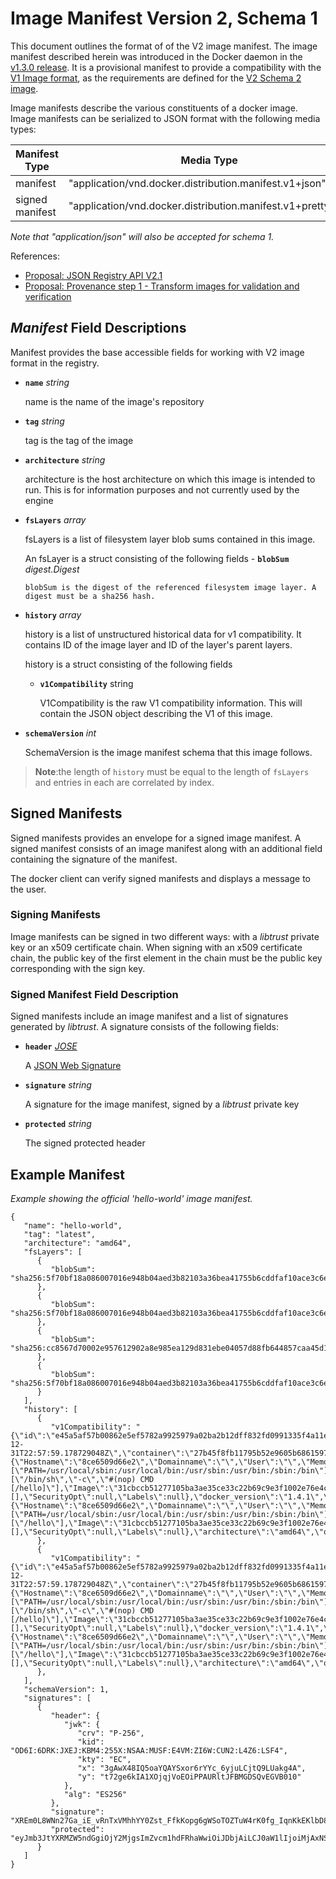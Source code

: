 <!--[metadata]>
+++
title = "Image Manifest V 2, Schema 1 "
description = "image manifest for the Registry."
keywords = ["registry, on-prem, images, tags, repository, distribution, api, advanced, manifest"]
[menu.main]
parent="smn_registry_ref"
+++
<![end-metadata]-->

# Image Manifest Version 2, Schema 1

This document outlines the format of of the V2 image manifest. The image
manifest described herein was introduced in the Docker daemon in the [v1.3.0
release](https://github.com/docker/docker/commit/9f482a66ab37ec396ac61ed0c00d59122ac07453).
It is a provisional manifest to provide a compatibility with the [V1 Image
format](https://github.com/docker/docker/blob/master/image/spec/v1.md), as the
requirements are defined for the [V2 Schema 2
image](https://github.com/tonyhb/distribution/pull/62).


Image manifests describe the various constituents of a docker image.  Image
manifests can be serialized to JSON format with the following media types:

Manifest Type  | Media Type
------------- | -------------
manifest  | "application/vnd.docker.distribution.manifest.v1+json"
signed manifest  | "application/vnd.docker.distribution.manifest.v1+prettyjws"

*Note that "application/json" will also be accepted for schema 1.*

References:

 - [Proposal: JSON Registry API V2.1](https://github.com/docker/docker/issues/9015)
 - [Proposal: Provenance step 1 - Transform images for validation and verification](https://github.com/docker/docker/issues/8093)

## *Manifest* Field Descriptions

Manifest provides the base accessible fields for working with V2 image format
 in the registry.

- **`name`** *string*

	name is the name of the image's repository

- **`tag`** *string*

	tag is the tag of the image

- **`architecture`** *string*

   architecture is the host architecture on which this image is intended to
   run.  This is for information purposes and not currently used by the engine

- **`fsLayers`** *array*

   fsLayers is a list of filesystem layer blob sums contained in this image.

   An fsLayer is a struct consisting of the following fields
      - **`blobSum`** *digest.Digest*

      blobSum is the digest of the referenced filesystem image layer. A
      digest must be a sha256 hash.


- **`history`** *array*

   history is a list of unstructured historical data for v1 compatibility. It
   contains ID of the image layer and ID of the layer's parent layers.

   history is a struct consisting of the following fields
   - **`v1Compatibility`** string

      V1Compatibility is the raw V1 compatibility information. This will
      contain the JSON object describing the V1 of this image.

- **`schemaVersion`** *int*

   SchemaVersion is the image manifest schema that this image follows.

>**Note**:the length of `history` must be equal to the length of `fsLayers` and
>entries in each are correlated by index.

## Signed Manifests

Signed manifests provides an envelope for a signed image manifest.  A signed
manifest consists of an image manifest along with an additional field
containing the signature of the manifest.

The docker client can verify signed manifests and displays a message to the user.

### Signing Manifests

Image manifests can be signed in two different ways: with a *libtrust* private
 key or an x509 certificate chain.  When signing with an x509 certificate chain,
 the public key of the first element in the chain must be the public key
 corresponding with the sign key.

### Signed Manifest Field Description

Signed manifests include an image manifest and a list of signatures generated
by *libtrust*.  A signature consists of the following fields:


- **`header`** *[JOSE](http://tools.ietf.org/html/draft-ietf-jose-json-web-signature-31#section-2)*

   A [JSON Web Signature](http://self-issued.info/docs/draft-ietf-jose-json-web-signature.html)

- **`signature`** *string*

	A signature for the image manifest, signed by a *libtrust* private key

- **`protected`** *string*

	The signed protected header

## Example Manifest

*Example showing the official 'hello-world' image manifest.*

```
{
   "name": "hello-world",
   "tag": "latest",
   "architecture": "amd64",
   "fsLayers": [
      {
         "blobSum": "sha256:5f70bf18a086007016e948b04aed3b82103a36bea41755b6cddfaf10ace3c6ef"
      },
      {
         "blobSum": "sha256:5f70bf18a086007016e948b04aed3b82103a36bea41755b6cddfaf10ace3c6ef"
      },
      {
         "blobSum": "sha256:cc8567d70002e957612902a8e985ea129d831ebe04057d88fb644857caa45d11"
      },
      {
         "blobSum": "sha256:5f70bf18a086007016e948b04aed3b82103a36bea41755b6cddfaf10ace3c6ef"
      }
   ],
   "history": [
      {
         "v1Compatibility": "{\"id\":\"e45a5af57b00862e5ef5782a9925979a02ba2b12dff832fd0991335f4a11e5c5\",\"parent\":\"31cbccb51277105ba3ae35ce33c22b69c9e3f1002e76e4c736a2e8ebff9d7b5d\",\"created\":\"2014-12-31T22:57:59.178729048Z\",\"container\":\"27b45f8fb11795b52e9605b686159729b0d9ca92f76d40fb4f05a62e19c46b4f\",\"container_config\":{\"Hostname\":\"8ce6509d66e2\",\"Domainname\":\"\",\"User\":\"\",\"Memory\":0,\"MemorySwap\":0,\"CpuShares\":0,\"Cpuset\":\"\",\"AttachStdin\":false,\"AttachStdout\":false,\"AttachStderr\":false,\"PortSpecs\":null,\"ExposedPorts\":null,\"Tty\":false,\"OpenStdin\":false,\"StdinOnce\":false,\"Env\":[\"PATH=/usr/local/sbin:/usr/local/bin:/usr/sbin:/usr/bin:/sbin:/bin\"],\"Cmd\":[\"/bin/sh\",\"-c\",\"#(nop) CMD [/hello]\"],\"Image\":\"31cbccb51277105ba3ae35ce33c22b69c9e3f1002e76e4c736a2e8ebff9d7b5d\",\"Volumes\":null,\"WorkingDir\":\"\",\"Entrypoint\":null,\"NetworkDisabled\":false,\"MacAddress\":\"\",\"OnBuild\":[],\"SecurityOpt\":null,\"Labels\":null},\"docker_version\":\"1.4.1\",\"config\":{\"Hostname\":\"8ce6509d66e2\",\"Domainname\":\"\",\"User\":\"\",\"Memory\":0,\"MemorySwap\":0,\"CpuShares\":0,\"Cpuset\":\"\",\"AttachStdin\":false,\"AttachStdout\":false,\"AttachStderr\":false,\"PortSpecs\":null,\"ExposedPorts\":null,\"Tty\":false,\"OpenStdin\":false,\"StdinOnce\":false,\"Env\":[\"PATH=/usr/local/sbin:/usr/local/bin:/usr/sbin:/usr/bin:/sbin:/bin\"],\"Cmd\":[\"/hello\"],\"Image\":\"31cbccb51277105ba3ae35ce33c22b69c9e3f1002e76e4c736a2e8ebff9d7b5d\",\"Volumes\":null,\"WorkingDir\":\"\",\"Entrypoint\":null,\"NetworkDisabled\":false,\"MacAddress\":\"\",\"OnBuild\":[],\"SecurityOpt\":null,\"Labels\":null},\"architecture\":\"amd64\",\"os\":\"linux\",\"Size\":0}\n"
      },
      {
         "v1Compatibility": "{\"id\":\"e45a5af57b00862e5ef5782a9925979a02ba2b12dff832fd0991335f4a11e5c5\",\"parent\":\"31cbccb51277105ba3ae35ce33c22b69c9e3f1002e76e4c736a2e8ebff9d7b5d\",\"created\":\"2014-12-31T22:57:59.178729048Z\",\"container\":\"27b45f8fb11795b52e9605b686159729b0d9ca92f76d40fb4f05a62e19c46b4f\",\"container_config\":{\"Hostname\":\"8ce6509d66e2\",\"Domainname\":\"\",\"User\":\"\",\"Memory\":0,\"MemorySwap\":0,\"CpuShares\":0,\"Cpuset\":\"\",\"AttachStdin\":false,\"AttachStdout\":false,\"AttachStderr\":false,\"PortSpecs\":null,\"ExposedPorts\":null,\"Tty\":false,\"OpenStdin\":false,\"StdinOnce\":false,\"Env\":[\"PATH=/usr/local/sbin:/usr/local/bin:/usr/sbin:/usr/bin:/sbin:/bin\"],\"Cmd\":[\"/bin/sh\",\"-c\",\"#(nop) CMD [/hello]\"],\"Image\":\"31cbccb51277105ba3ae35ce33c22b69c9e3f1002e76e4c736a2e8ebff9d7b5d\",\"Volumes\":null,\"WorkingDir\":\"\",\"Entrypoint\":null,\"NetworkDisabled\":false,\"MacAddress\":\"\",\"OnBuild\":[],\"SecurityOpt\":null,\"Labels\":null},\"docker_version\":\"1.4.1\",\"config\":{\"Hostname\":\"8ce6509d66e2\",\"Domainname\":\"\",\"User\":\"\",\"Memory\":0,\"MemorySwap\":0,\"CpuShares\":0,\"Cpuset\":\"\",\"AttachStdin\":false,\"AttachStdout\":false,\"AttachStderr\":false,\"PortSpecs\":null,\"ExposedPorts\":null,\"Tty\":false,\"OpenStdin\":false,\"StdinOnce\":false,\"Env\":[\"PATH=/usr/local/sbin:/usr/local/bin:/usr/sbin:/usr/bin:/sbin:/bin\"],\"Cmd\":[\"/hello\"],\"Image\":\"31cbccb51277105ba3ae35ce33c22b69c9e3f1002e76e4c736a2e8ebff9d7b5d\",\"Volumes\":null,\"WorkingDir\":\"\",\"Entrypoint\":null,\"NetworkDisabled\":false,\"MacAddress\":\"\",\"OnBuild\":[],\"SecurityOpt\":null,\"Labels\":null},\"architecture\":\"amd64\",\"os\":\"linux\",\"Size\":0}\n"
      },
   ],
   "schemaVersion": 1,
   "signatures": [
      {
         "header": {
            "jwk": {
               "crv": "P-256",
               "kid": "OD6I:6DRK:JXEJ:KBM4:255X:NSAA:MUSF:E4VM:ZI6W:CUN2:L4Z6:LSF4",
               "kty": "EC",
               "x": "3gAwX48IQ5oaYQAYSxor6rYYc_6yjuLCjtQ9LUakg4A",
               "y": "t72ge6kIA1XOjqjVoEOiPPAURltJFBMGDSQvEGVB010"
            },
            "alg": "ES256"
         },
         "signature": "XREm0L8WNn27Ga_iE_vRnTxVMhhYY0Zst_FfkKopg6gWSoTOZTuW4rK0fg_IqnKkEKlbD83tD46LKEGi5aIVFg",
         "protected": "eyJmb3JtYXRMZW5ndGgiOjY2MjgsImZvcm1hdFRhaWwiOiJDbjAiLCJ0aW1lIjoiMjAxNS0wNC0wOFQxODo1Mjo1OVoifQ"
      }
   ]
}

```
